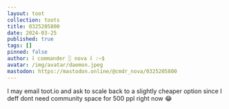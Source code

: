 ```yaml
---
layout: toot
collection: toots
title: 0325205800
date: 2024-03-25
published: true
tags: []
pinned: false
author: ⸸ commander ░ nova ⸸ :~$
avatar: /img/avatar/daemon.jpeg
mastodon: https://mastodon.online/@cmdr_nova/0325205800
---
```


I may email toot.io and ask to scale back to a slightly cheaper option since I deff dont need community space for 500 ppl right now 😂
